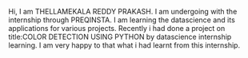 Hi, I am THELLAMEKALA REDDY PRAKASH.
I am undergoing with the internship through PREQINSTA.
I am learning the datascience and its applications for various projects.
Recently i had done a project on title:COLOR DETECTION USING PYTHON by datascience internship learning.
I am very happy to that what i had learnt from this internship.
